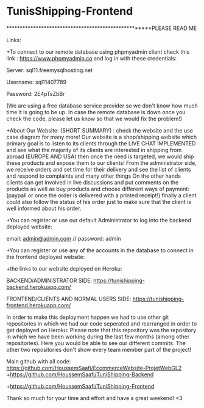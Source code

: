 # TunisShipping-Frontend
*****************************************************PLEASE READ ME

Links:

+To connect to our remote database using phpmyadmin client check this link : https://www.phpmyadmin.co and log in with these credentials:

Server: sql11.freemysqlhosting.net

Username: sql11407789

Password: 2E4pTsZbBr

(We are using a free database service provider so we don't know how much time it is going to be up. In case the remote database is down once you check the code, please let us know so that we would fix the problem!)

+About Our Website: (SHORT SUMMARY) : check the website and the use case diagram for many more! Our website is a shop/shipping website which primary goal is to listen to its clients through the LIVE CHAT IMPLEMENTED and see what the majority of its clients are interested in shipping from abroad (EUROPE AND USA) then once the need is targeted, we would ship these products and expose them to our clients! From the administrator side, we receive orders and set time for their delivery and see the list of clients and respond to complaints and many other things On the other hands clients can get involved in live discussions and put comments on the products as well as buy products and choose different ways of payment:(paypall or once the order is delivered with a printed receipt!) finally a client could also follow the status of his order just to make sure that the client is well informed about his order.

+You can register or use our default Administrator to log into the backend deployed website:

email: admin@admin.com // password: admin

+You can register or use any of the accounts in the database to connect in the frontend deployed website:

+the links to our website deployed on Heroku:

BACKEND/ADMINISTRATOR SIDE: https://tunishipping-backend.herokuapp.com/

FRONTEND/CLIENTS AND NORMAL USERS SIDE: https://tunishipping-frontend.herokuapp.com/

In order to make this deployment happen we had to use other git repositories in which we had our code seperated and rearranged in order to get deployed on Heroku: Please note that this repository was the repository in which we have been working during the last few months (among other repositories). Here you would be able to see our different commits. The other two repositories don't show every team member part of the project!

Main github with all code: https://github.com/HoussemSaafi/EcommerceWebsite-ProjetWebGL2
+https://github.com/HoussemSaafi/TuniShipping-Backend

+https://github.com/HoussemSaafi/TuniShipping-Frontend

Thank so much for your time and effort and have a great weekend! <3

